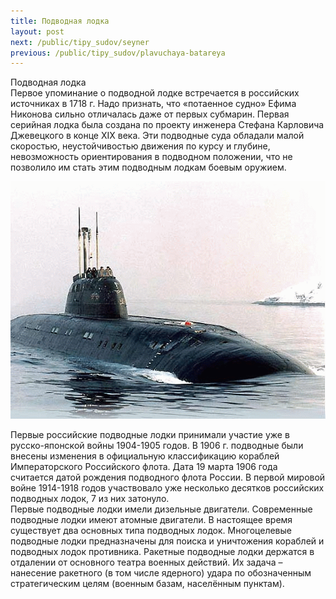 ```yaml
---
title: Подводная лодка
layout: post
next: /public/tipy_sudov/seyner
previous: /public/tipy_sudov/plavuchaya-batareya
---
```


Подводная лодка  
Первое упоминание о подводной лодке встречается в российских источниках в 1718 г. Надо признать, что «потаенное судно» Ефима Никонова сильно отличалась даже от первых субмарин. Первая серийная лодка была создана по проекту инженера Стефана Карловича Джевецкого в конце XIX века. Эти подводные суда обладали малой скоростью, неустойчивостью движения по курсу и глубине, невозможность ориентирования в подводном положении, что не позволило им стать этим подводным лодкам боевым оружием.  
  

![](/assets/img/suda/pod.gif)  

  
Первые российские подводные лодки принимали участие уже в русско-японской войны 1904-1905 годов. В 1906 г. подводные были внесены изменения в официальную классификацию кораблей Императорского Российского флота. Дата 19 марта 1906 года  
считается датой рождения подводного флота России. В первой мировой войне 1914-1918 годов участвовало уже несколько десятков российских подводных лодок, 7 из них затонуло.  
Первые подводные лодки имели дизельные двигатели. Современные подводные лодки имеют атомные двигатели. В настоящее время существует два основных типа подводных лодок. Многоцелевые подводные лодки предназначены для поиска и уничтожения кораблей и подводных лодок противника. Ракетные подводные лодки держатся в отдалении от основного театра военных действий. Их задача – нанесение ракетного (в том числе ядерного) удара по обозначенным стратегическим целям (военным базам, населённым пунктам).  
 
